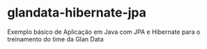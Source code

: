 # glandata-hibernate-jpa
Exemplo básico de Aplicação em Java com JPA e Hibernate para o treinamento do time da Glan Data

